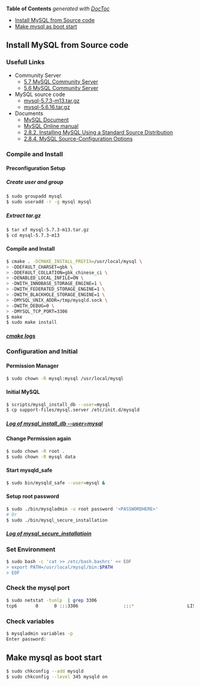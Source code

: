 <!-- START doctoc generated TOC please keep comment here to allow auto update -->
<!-- DON'T EDIT THIS SECTION, INSTEAD RE-RUN doctoc TO UPDATE -->
**Table of Contents**  *generated with [DocToc](https://github.com/thlorenz/doctoc)*

- [Install MySQL from Source code](#install-mysql-from-source-code)
- [Make mysql as boot start](#make-mysql-as-boot-start)

<!-- END doctoc generated TOC please keep comment here to allow auto update -->

## Install MySQL from Source code
### Usefull Links
- Community Server
    - [5.7 MySQL Community Server](http://dev.mysql.com/downloads/mysql/)
    - [5.6 MySQL Community Server](http://dev.mysql.com/downloads/mysql/5.6.html)
- MySQL source code
    - [mysql-5.7.3-m13.tar.gz](http://cdn.mysql.com/Downloads/MySQL-5.7/mysql-5.7.3-m13.tar.gz)
    - [mysql-5.6.16.tar.gz](http://dev.mysql.com/get/Downloads/MySQL-5.6/mysql-5.6.16.tar.gz)
- Documents
  - [MySQL Document](http://dev.mysql.com/doc/)
  - [MySQL Online manual](http://dev.mysql.com/doc/refman/5.7/en/)
  - [2.8.2. Installing MySQL Using a Standard Source Distribution](http://dev.mysql.com/doc/refman/5.7/en/installing-source-distribution.html)
  - [2.8.4. MySQL Source-Configuration Options](http://dev.mysql.com/doc/refman/5.7/en/source-configuration-options.html)

### Compile and Install
#### Preconfiguration Setup
##### Create user and group
```bash
$ sudo groupadd mysql
$ sudo useradd -r -g mysql mysql
```

##### Extract tar.gz
```bash
$ tar xf mysql-5.7.3-m13.tar.gz
$ cd mysql-5.7.3-m13
```

#### Compile and Install
```bash
$ cmake . -DCMAKE_INSTALL_PREFIX=/usr/local/mysql \
> -DDEFAULT_CHARSET=gbk \
> -DDEFAULT_COLLATION=gbk_chinese_ci \
> -DENABLED_LOCAL_INFILE=ON \
> -DWITH_INNOBASE_STORAGE_ENGINE=1 \
> -DWITH_FEDERATED_STORAGE_ENGINE=1 \
> -DWITH_BLACKHOLE_STORAGE_ENGINE=1 \
> -DMYSQL_UNIX_ADDR=/tmp/mysqld.sock \
> -DWITH_DEBUG=0 \
> -DMYSQL_TCP_PORT=3306
$ make
$ sudo make install
```

##### [cmake logs](https://github.com/Marslo/MyNotes/blob/master/MySQL/MySQL_Cmake_Logs.md)

### Configuration and Initial
#### Permission Manager
```bash
$ sudo chown -R mysql:mysql /usr/local/mysql
```

#### Initial MySQL
```bash
$ scripts/mysql_install_db --user=mysql
$ cp support-files/mysql.server /etc/init.d/mysqld
```

##### [Log of mysql_install_db --user=mysql](https://github.com/Marslo/MyNotes/blob/master/MySQL/mysql_install_db.md)

#### Change Permission again

```bash
$ sudo chown -R root .
$ sudo chown -R mysql data
```

#### Start mysqld_safe

```bash
$ sudo bin/mysqld_safe --user=mysql &
```

#### Setup root password

```bash
$ sudo ./bin/mysqladmin -u root password '<PASSWORDHERE>'
# Or
$ sudo ./bin/mysql_secure_installation
```

##### [Log of mysql_secure_installatioin](https://github.com/Marslo/MyNotes/blob/master/MySQL/mysql_secure_installation.md)

### Set Environment
```bash
$ sudo bash -c 'cat >> /etc/bash.bashrc' << EOF
> export PATH=/usr/local/mysql/bin:$PATH
> EOF
```

### Check the mysql port
```bash
$ sudo netstat -tunlp  | grep 3306
tcp6       0      0 :::3306                 :::*                    LISTEN      21712/mysqld
```

### Check variables

```bash
$ mysqladmin variables -p
Enter password:
```

## Make mysql as boot start

```bash
$ sudo chkconfig --add mysqld
$ sudo chkconfig --level 345 mysqld on
```
